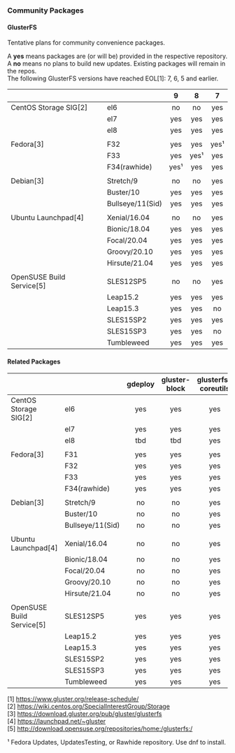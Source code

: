 ### Community Packages

#### GlusterFS

Tentative plans for community convenience packages.

A **yes** means packages are (or will be) provided in the respective repository.  
A **no** means no plans to build new updates. Existing packages will remain in the repos.  
The following GlusterFS versions have reached EOL[1]: 7, 6, 5 and earlier.

|              |                |     9     |     8     |     7     |
|--------------|----------------|:---------:|:---------:|:---------:|
|CentOS Storage SIG[2]|el6      |    no     |    no     |    yes    |
|              |el7             |    yes    |    yes    |    yes    |
|              |el8             |    yes    |    yes    |    yes    |
|              |                |           |           |           |
|Fedora[3]     |F32             |    yes    |    yes    |    yes¹   |
|              |F33             |    yes    |    yes¹   |    yes    |
|              |F34(rawhide)    |    yes¹   |    yes    |    yes    |
|              |                |           |           |           |
|Debian[3]     |Stretch/9       |    no     |     no    |    yes    |
|              |Buster/10       |    yes    |    yes    |    yes    |
|              |Bullseye/11(Sid)|    yes    |    yes    |    yes    |
|              |                |           |           |           |
|Ubuntu Launchpad[4]|Xenial/16.04    |    no     |    no     |    yes    |
|              |Bionic/18.04    |    yes    |    yes    |    yes    |
|              |Focal/20.04     |    yes    |    yes    |    yes    |
|              |Groovy/20.10    |    yes    |    yes    |    yes    |
|              |Hirsute/21.04   |    yes    |    yes    |    yes    |
|              |                |           |           |           |
|OpenSUSE Build Service[5]|SLES12SP5    |    no     |    no     |    yes    |
|              |Leap15.2        |    yes    |    yes    |    yes    |
|              |Leap15.3        |    yes    |    yes    |    no     |
|              |SLES15SP2       |    yes    |    yes    |    yes    |
|              |SLES15SP3       |    yes    |    yes    |    no     |
|              |Tumbleweed      |    yes    |    yes    |    yes    |

#### Related Packages

|              |                | gdeploy | gluster-block | glusterfs-coreutils | nfs-ganesha | storhaug | Samba |
|--------------|----------------|:-------:|:--------:|:----------:|:-----------:|:--------:|:-----:|
|CentOS Storage SIG[2]|el6             |   yes   |    yes   |    yes     |     yes     |    yes   |   no    |
|              |el7             |   yes   |    yes   |    yes     |     yes     |    yes   |   yes   |
|              |el8             |   tbd   |    tbd   |    yes     |     yes     |    tbd   |   yes   |
|              |                |         |          |            |             |          |         |
|Fedora[3]     |F31             |   yes   |    yes   |    yes     |     yes     |    yes   |    ?    |
|              |F32             |   yes   |    yes   |    yes     |     yes     |    yes   |    ?    |
|              |F33             |   yes   |    yes   |    yes     |     yes     |    yes   |    ?    |
|              |F34(rawhide)    |   yes   |    yes   |    yes     |     yes     |    yes   |    ?    |
|              |                |         |          |            |             |          |         |
|Debian[3]     |Stretch/9       |   no    |    no    |    yes     |     yes     |    yes   |    ?    |
|              |Buster/10       |   no    |    no    |    yes     |     yes     |    yes   |    ?    |
|              |Bullseye/11(Sid)|   no    |     no   |    yes     |     yes     |    yes   |    ?    |
|              |                |         |          |            |             |          |         |
|Ubuntu Launchpad[4]|Xenial/16.04    |   no    |    no    |    yes     |     yes     |    yes   |    ?    |
|              |Bionic/18.04    |   no    |    no    |    yes     |     yes     |    yes   |    ?    |
|              |Focal/20.04     |   no    |    no    |    yes     |     yes     |    yes   |   ?     |
|              |Groovy/20.10    |   no    |    no    |    yes     |     yes     |    yes   |    ?    |
|              |Hirsute/21.04   |   no    |    no    |    yes     |     yes     |    yes   |    ?    |
|              |                |         |          |            |             |          |         |
|OpenSUSE Build Service[5]|SLES12SP5       |   yes    |    yes     |     yes     |   yes    |   yes   |    ?   |
|              |Leap15.2        |   yes   |    yes   |    yes     |     yes     |    yes   |    ?    |
|              |Leap15.3        |   yes   |    yes   |    yes     |     yes     |    yes   |    ?    |
|              |SLES15SP2       |   yes   |    yes   |    yes     |     yes     |    yes   |    ?    |
|              |SLES15SP3       |   yes   |    yes   |    yes     |     yes     |    yes   |    ?    |
|              |Tumbleweed      |   yes   |    yes   |    yes     |     yes     |    yes   |    ?    |



[1] <https://www.gluster.org/release-schedule/>  
[2] <https://wiki.centos.org/SpecialInterestGroup/Storage>  
[3] <https://download.gluster.org/pub/gluster/glusterfs>  
[4] <https://launchpad.net/~gluster>  
[5] <http://download.opensuse.org/repositories/home:/glusterfs:/>  

¹ Fedora Updates, UpdatesTesting, or Rawhide repository. Use dnf to install.  
